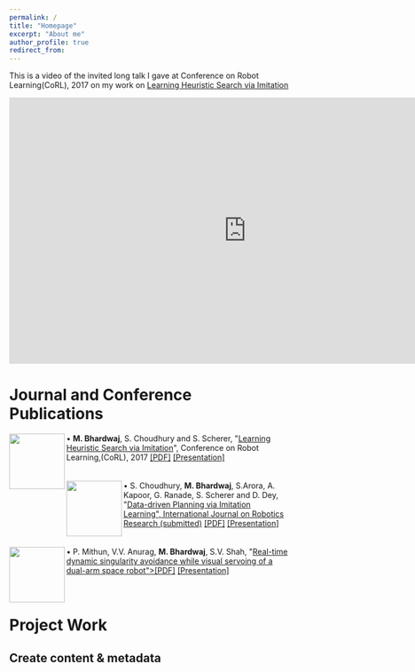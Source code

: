 ```yaml
---
permalink: /
title: "Homepage"
excerpt: "About me"
author_profile: true
redirect_from: 
---
```


This is a video of the invited long talk I gave at Conference on Robot Learning(CoRL), 2017 on my work on [Learning Heuristic Search via Imitation](https://mohakbhardwaj.github.io/SaIL/)
<iframe width="854" height="480" src="https://www.youtube.com/embed/OFmWo36N98U" frameborder="0" gesture="media" allow="encrypted-media" allowfullscreen></iframe>
<br>

Journal and Conference Publications
======
  <img src="images/mstile-70x70.png" alt="" width="100" height="100" align="left">
 &#8226; <b>M. Bhardwaj</b>, S. Choudhury and S. Scherer, "<a href="">Learning Heuristic Search via Imitation</a>", Conference on Robot  Learning,(CoRL), 2017 <a href="https://youtu.be/fKN1q-rkyLY">[PDF]</a> <a href="https://youtu.be/fKN1q-rkyLY">[Presentation]</a>
 <br>
 <br>
 <br>

  <img src="images/mstile-70x70.png" alt="" width="100" height="100" align="left">
  &#8226; S. Choudhury, <b>M. Bhardwaj</b>, S.Arora, A. Kapoor, G. Ranade, S. Scherer and D. Dey, "<a href="">Data-driven Planning via Imitation Learning", International Journal on Robotics Research (submitted)</a> <a href="https://youtu.be/fKN1q-rkyLY">[PDF]</a> <a href="https://youtu.be/fKN1q-rkyLY">[Presentation]</a>
  <br>
  <br>
  <br>

  <img src="images/mstile-70x70.png" alt="" width="100" height="100" align="left">
  &#8226; P. Mithun, V.V. Anurag, <b>M. Bhardwaj</b>, S.V. Shah, "<a href="">Real-time dynamic singularity avoidance while visual servoing of a dual-arm space robot">[PDF]</a> <a href="https://youtu.be/fKN1q-rkyLY">[Presentation]</a>
  <br>
  <br>
  <br>


Project Work
======

Create content & metadata
------

